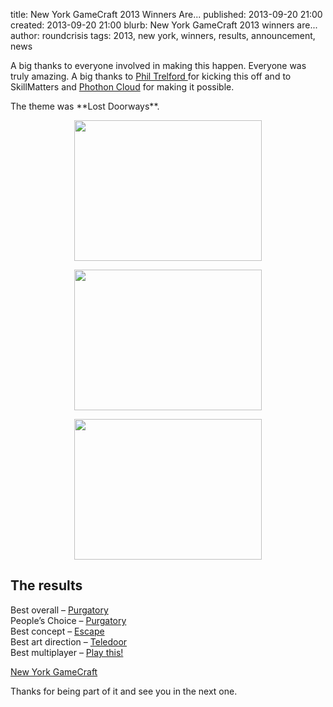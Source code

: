 title: New York GameCraft 2013 Winners Are...
published: 2013-09-20 21:00
created: 2013-09-20 21:00
blurb: New York GameCraft 2013 winners are...
author: roundcrisis
tags: 2013, new york, winners, results, announcement, news

<p>A big thanks to everyone involved in making this happen. Everyone was truly amazing. A big thanks to <a title="Phil" href="http://www.trelford.com/blog/" target="_blank">Phil Trelford </a>for kicking this off and to SkillMatters and <a title="Photon Cloud" href="http://www.exitgames.com/" target="_blank">Phothon Cloud</a> for making it possible.</p>
The theme was **Lost Doorways**.

<p style="text-align: center;"><a href="http://dublingamecraft.com/wp-content/uploads/2013/10/20130920_093413.jpg"><img class="size-medium wp-image-977 aligncenter" title="Theme: Lost Doorways" src="http://dublingamecraft.com/wp-content/uploads/2013/10/20130920_093413-300x225.jpg" alt="" width="300" height="225" /></a></p>
<p style="text-align: center;"><a href="http://dublingamecraft.com/wp-content/uploads/2013/10/20130920_130618.jpg"><img class="size-medium wp-image-978 aligncenter" title="GameCraft NYC" src="http://dublingamecraft.com/wp-content/uploads/2013/10/20130920_130618-300x225.jpg" alt="" width="300" height="225" /></a></p>
<p style="text-align: center;"><a href="http://dublingamecraft.com/wp-content/uploads/2013/10/20130920_170829.jpg"><img class="size-medium wp-image-979 aligncenter" title="GameCraft NYC" src="http://dublingamecraft.com/wp-content/uploads/2013/10/20130920_170829-300x225.jpg" alt="" width="300" height="225" /></a></p>

## The results
<p>Best overall &#8211; <a title="Purgatory" href="https://gamecrafty.herokuapp.com/newyork-september-2013/purgatory/" target="_blank">Purgatory</a><br />
People&#8217;s Choice &#8211; <a title="Purgatory" href="https://gamecrafty.herokuapp.com/newyork-september-2013/purgatory/" target="_blank">Purgatory</a><br />
Best concept &#8211; <a title="Escape" href="https://gamecrafty.herokuapp.com/newyork-september-2013/escape-/" target="_blank">Escape</a><br />
Best art direction &#8211; <a title="Teledoor" href="https://gamecrafty.herokuapp.com/newyork-september-2013/teledoor/" target="_blank">Teledoor</a><br />
Best multiplayer &#8211; <a title="Play this !" href="https://gamecrafty.herokuapp.com/newyork-september-2013/play-this-game/" target="_blank">Play this!</a></p>
<p><a title="GameCraft NYC 2013" href="http://www.trelford.com/blog/post/GameCraft-NYC-2013.aspx" target="_blank">New York GameCraft</a></p>
<p>Thanks for being part of it and see you in the next one.</p>